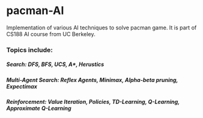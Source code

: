 # pacman-AI
Implementation of various AI techniques to solve pacman game. It is part of CS188 AI course from UC Berkeley.

### Topics include:
##### Search: DFS, BFS, UCS, A*, Herustics
##### Multi-Agent Search: Reflex Agents, Minimax, Alpha-beta pruning, Expectimax
##### Reinforcement: Value Iteration, Policies, TD-Learning, Q-Learning, Approximate Q-Learning
